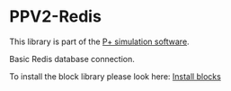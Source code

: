 # PPV2-Redis
This library is part of the [P+ simulation software](https://github.com/Mynogs/PPV2-Simulation-System).

Basic Redis database connection. 

To install the block library please look here: [Install blocks](https://github.com/Mynogs/PPV2-Simulation-System/blob/master/README.md#install-blocks)
